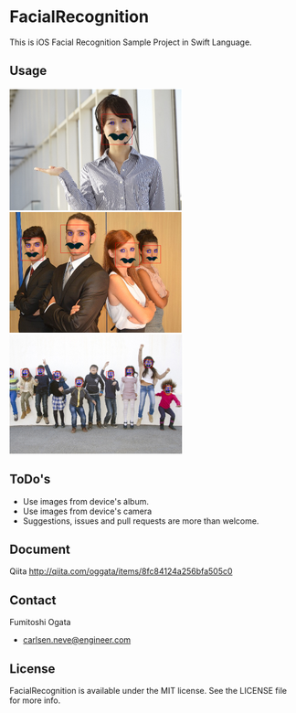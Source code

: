 # FacialRecognition

This is iOS Facial Recognition Sample Project in Swift Language.

## Usage

![face1](face1.png)
![face2](face2.png)
![face3](face3.png)

## ToDo's

- Use images from device's album.
- Use images from device's camera
- Suggestions, issues and pull requests are more than welcome.

## Document
Qiita
http://qiita.com/oggata/items/8fc84124a256bfa505c0

## Contact

Fumitoshi Ogata
- carlsen.neve@engineer.com

## License
FacialRecognition is available under the MIT license. 
See the LICENSE file for more info.
